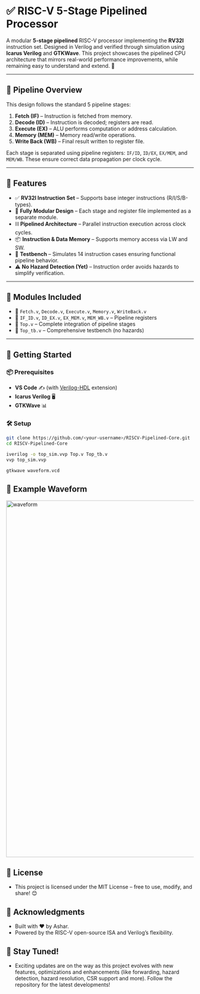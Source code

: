 # ✅ RISC-V 5-Stage Pipelined Processor

A modular **5-stage pipelined** RISC-V processor implementing the **RV32I** instruction set. Designed in Verilog and verified through simulation using **Icarus Verilog** and **GTKWave**. This project showcases the pipelined CPU architecture that mirrors real-world performance improvements, while remaining easy to understand and extend. 🚀

---

## 📌 Pipeline Overview

This design follows the standard 5 pipeline stages:

1. **Fetch (IF)** – Instruction is fetched from memory.
2. **Decode (ID)** – Instruction is decoded; registers are read.
3. **Execute (EX)** – ALU performs computation or address calculation.
4. **Memory (MEM)** – Memory read/write operations.
5. **Write Back (WB)** – Final result written to register file.

Each stage is separated using pipeline registers: `IF/ID`, `ID/EX`, `EX/MEM`, and `MEM/WB`. These ensure correct data propagation per clock cycle.

---

## 🎯 Features

- ✅ **RV32I Instruction Set** – Supports base integer instructions (R/I/S/B-types).
- 🧩 **Fully Modular Design** – Each stage and register file implemented as a separate module.
- ⛓️ **Pipelined Architecture** – Parallel instruction execution across clock cycles.
- 📦 **Instruction & Data Memory** – Supports memory access via LW and SW.
- 🧪 **Testbench** – Simulates 14 instruction cases ensuring functional pipeline behavior.
- ⚠️ **No Hazard Detection (Yet)** – Instruction order avoids hazards to simplify verification.

---

## 🔧 Modules Included

- 📜 `Fetch.v`, `Decode.v`, `Execute.v`, `Memory.v`, `WriteBack.v`
- 📜 `IF_ID.v`, `ID_EX.v`, `EX_MEM.v`, `MEM_WB.v` – Pipeline registers
- 📜 `Top.v` – Complete integration of pipeline stages
- 🧪 `Top_tb.v` – Comprehensive testbench (no hazards)

---

## 🚀 Getting Started

### 📦 Prerequisites

- **VS Code** ✍️ (with [Verilog-HDL](https://marketplace.visualstudio.com/items?itemName=mshr-h.VerilogHDL) extension)
- **Icarus Verilog** 🖥️
- **GTKWave** 📊

### 🛠️ Setup

```bash
git clone https://github.com/<your-username>/RISCV-Pipelined-Core.git
cd RISCV-Pipelined-Core

iverilog -o top_sim.vvp Top.v Top_tb.v
vvp top_sim.vvp

gtkwave waveform.vcd
```

## 🌊 Example Waveform

<img width="959" alt="waveform" src="https://github.com/user-attachments/assets/1468b4b7-221b-4a55-a990-3ebd3c1cae78" />


## 📜 License
- This project is licensed under the MIT License – free to use, modify, and share! 😊

## 🙌 Acknowledgments
- Built with ❤️ by Ashar.
- Powered by the RISC-V open-source ISA and Verilog’s flexibility.

## 📢 Stay Tuned!

- Exciting updates are on the way as this project evolves with new features, optimizations and enhancements (like forwarding, hazard detection, hazard resolution, CSR support and more). Follow the repository for the latest developments!
